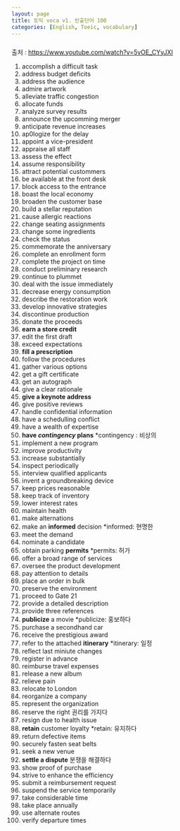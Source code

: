 ```yaml
---
layout: page
title: 토익 voca v1. 빈출단어 100
categories: [English, Toeic, vocabulary]
---
```

#####
출처 : https://www.youtube.com/watch?v=5vOE_CYyJXI
1. accomplish a difficult task
2. address budget deficits
3. address the audience
4. admire artwork
5. alleviate traffic congestion
6. allocate funds
7. analyze survey results
8. announce the upcomming merger
9. anticipate revenue increases
10. ap0logize for the delay
11. appoint a vice-president
12. appraise all staff
13. assess the effect
14. assume responsibility
15. attract potential custommers
16. be available at the front desk
17. block access to the entrance
18. boast the local economy
19. broaden the customer base
20. build a stellar reputation
21. cause allergic reactions
22. change seating assignments
23. change some ingredients
24. check the status
25. commemorate the anniversary
26. complete an enrollment form
27. complete the project on time
28. conduct preliminary research
29. continue to plummet
30. deal with the issue immediately
31. decrease energy consumption
32. describe the restoration work
33. develop innovative strategies
34. discontinue production
35. donate the proceeds
36. **earn a store credit**
37. edit the first draft
38. exceed expectations
39. **fill a prescription**
40. follow the procedures
41. gather various options
42. get a gift certificate
43. get an autograph
44. give a clear rationale
45. **give a keynote address**
46. give positive reviews
47. handle confidential information
48. have a schedulling conflict
49. have a wealth of expertise
50. **have *contingency* plans**
    *contingency : 비상의
51. implement a new program
52. improve productivity
53. increase substantially
54. inspect periodically
55. interview qualified applicants
56. invent a groundbreaking device
57. keep prices reasonable
58. keep track of inventory
59. lower interest rates
60. maintain health
61. make alternations
62. make an **informed** decision
    *informed: 현명한
63. meet the demand
64. nominate a candidate
65. obtain parking **permits**
    *permits: 허가
66. offer a broad range of services
67. oversee the product development
68. pay attention to details
69. place an order in bulk
70. preserve the environment
71. proceed to Gate 21
72. provide a detailed description
73. provide three references
74. **publicize** a movie
    *publicize: 홍보하다
75. purchase a secondhand car
76. receive the prestigious award
77. refer to the attached **itinerary**
    *itinerary: 일정
78. reflect last miniute changes
79. register in advance
80. reimburse travel expenses
81. release a new album
82. relieve pain
83. relocate to London
84. reorganize a company
85. represent the organization
86. reserve the right
    권리를 가지다
87. resign due to health issue
88. **retain** customer loyalty
    *retain: 유지하다
89. return defective items
90. securely fasten seat belts
91. seek a new venue
92. **settle a dispute**
    분쟁을 해결하다
93. show proof of purchase
94. strive to enhance the efficiency
95. submit a reimbursement request
96. suspend the service temporarily
97. take considerable time
98. take place annually
99. use alternate routes
100. verify departure times


